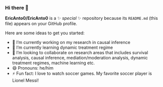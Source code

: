 ### Hi there 👋

**EricAnto0/EricAnto0** is a ✨ _special_ ✨ repository because its `README.md` (this file) appears on your GitHub profile.

Here are some ideas to get you started:

- 🔭 I’m currently working on my research in causal inference
- 🌱 I’m currently learning dynamic treatment regime
- 👯 I’m looking to collaborate on research areas that includes survival analysis, causal inference, mediation/moderation analysis, dynamic treatment regimes, machine learning etc.
- 😄 Pronouns: he/him
- ⚡ Fun fact: I love to watch soccer games. My favorite soccer player is Lionel Messi!



